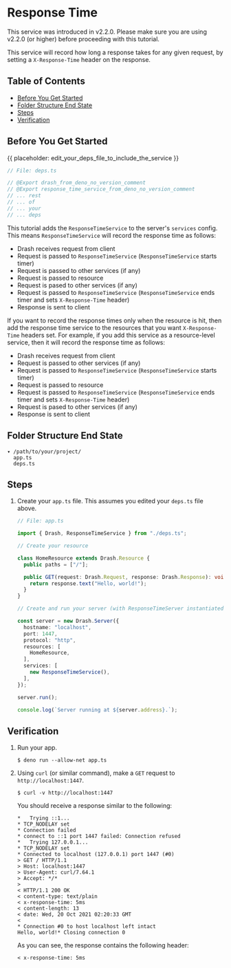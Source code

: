 # Response Time

This service was introduced in v2.2.0. Please make sure you are using v2.2.0 (or
higher) before proceeding with this tutorial.

This service will record how long a response takes for any given request, by
setting a `X-Response-Time` header on the response.

## Table of Contents

- [Before You Get Started](#before-you-get-started)
- [Folder Structure End State](#folder-structure-end-state)
- [Steps](#steps)
- [Verification](#verification)

## Before You Get Started

{{ placeholder: edit_your_deps_file_to_include_the_service }}

```typescript
// File: deps.ts

// @Export drash_from_deno_no_version_comment
// @Export response_time_service_from_deno_no_version_comment
// ... rest
// ... of
// ... your
// ... deps
```

This tutorial adds the `ResponseTimeService` to the server's `services` config.
This means `ResponseTimeService` will record the response time as follows:

- Drash receives request from client
- Request is passed to `ResponseTimeService` (`ResponseTimeService` starts
  timer)
- Request is passed to other services (if any)
- Request is passed to resource
- Request is pased to other services (if any)
- Request is passed to `ResponseTimeService` (`ResponseTimeService` ends timer
  and sets `X-Response-Time` header)
- Response is sent to client

If you want to record the response times only when the resource is hit, then add
the response time service to the resources that you want `X-Response-Time`
headers set. For example, if you add this service as a resource-level service,
then it will record the response time as follows:

- Drash receives request from client
- Request is passed to other services (if any)
- Request is passed to `ResponseTimeService` (`ResponseTimeService` starts
  timer)
- Request is passed to resource
- Request is passed to `ResponseTimeService` (`ResponseTimeService` ends timer
  and sets `X-Response-Time` header)
- Request is pased to other services (if any)
- Response is sent to client

## Folder Structure End State

```text
▾ /path/to/your/project/
  app.ts
  deps.ts
```

## Steps

1. Create your `app.ts` file. This assumes you edited your `deps.ts` file above.

   ```typescript
   // File: app.ts

   import { Drash, ResponseTimeService } from "./deps.ts";

   // Create your resource

   class HomeResource extends Drash.Resource {
     public paths = ["/"];

     public GET(request: Drash.Request, response: Drash.Response): void {
       return response.text("Hello, world!");
     }
   }

   // Create and run your server (with ResponseTimeServer instantiated)

   const server = new Drash.Server({
     hostname: "localhost",
     port: 1447,
     protocol: "http",
     resources: [
       HomeResource,
     ],
     services: [
       new ResponseTimeService(),
     ],
   });

   server.run();

   console.log(`Server running at ${server.address}.`);
   ```

## Verification

1. Run your app.

   ```shell
   $ deno run --allow-net app.ts
   ```

2. Using `curl` (or similar command), make a `GET` request to
   `http://localhost:1447`.

   ```shell
   $ curl -v http://localhost:1447
   ```

   You should receive a response similar to the following:

   ```text
   *   Trying ::1...
   * TCP_NODELAY set
   * Connection failed
   * connect to ::1 port 1447 failed: Connection refused
   *   Trying 127.0.0.1...
   * TCP_NODELAY set
   * Connected to localhost (127.0.0.1) port 1447 (#0)
   > GET / HTTP/1.1
   > Host: localhost:1447
   > User-Agent: curl/7.64.1
   > Accept: */*
   >
   < HTTP/1.1 200 OK
   < content-type: text/plain
   < x-response-time: 5ms
   < content-length: 13
   < date: Wed, 20 Oct 2021 02:20:33 GMT
   <
   * Connection #0 to host localhost left intact
   Hello, world!* Closing connection 0
   ```

   As you can see, the response contains the following header:

   ```text
   < x-response-time: 5ms
   ```
